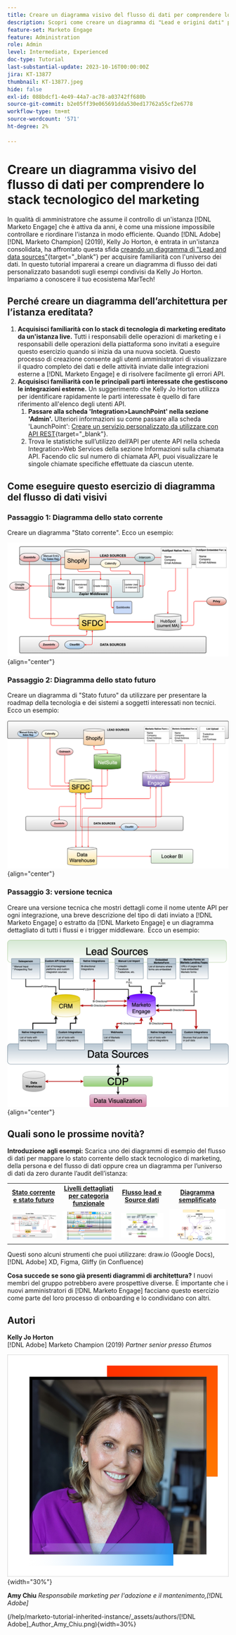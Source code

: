 ```yaml
---
title: Creare un diagramma visivo del flusso di dati per comprendere lo stack tecnologico del marketing
description: Scopri come creare un diagramma di "Lead e origini dati" per comprendere l’universo dei dati, per controllare e riordinare l’istanza in modo efficiente.
feature-set: Marketo Engage
feature: Administration
role: Admin
level: Intermediate, Experienced
doc-type: Tutorial
last-substantial-update: 2023-10-16T00:00:00Z
jira: KT-13877
thumbnail: KT-13877.jpeg
hide: false
exl-id: 088bdcf1-4e49-44a7-ac78-a03742ff680b
source-git-commit: b2e05ff39e065691dda530ed17762a55cf2e6778
workflow-type: tm+mt
source-wordcount: '571'
ht-degree: 2%

---
```


# Creare un diagramma visivo del flusso di dati per comprendere lo stack tecnologico del marketing

In qualità di amministratore che assume il controllo di un&#39;istanza [!DNL Marketo Engage] che è attiva da anni, è come una missione impossibile controllare e riordinare l&#39;istanza in modo efficiente. Quando [!DNL Adobe] [!DNL Marketo Champion] (2019), Kelly Jo Horton, è entrata in un&#39;istanza consolidata, ha affrontato questa sfida [creando un diagramma di &quot;Lead and data sources&quot;](https://nation.marketo.com/t5/employee-blogs/understand-your-marketing-technology-and-data-create-this/ba-p/296774){target="_blank"} per acquisire familiarità con l&#39;universo dei dati. In questo tutorial imparerai a creare un diagramma di flusso dei dati personalizzato basandoti sugli esempi condivisi da Kelly Jo Horton. Impariamo a conoscere il tuo ecosistema MarTech!

## Perché creare un diagramma dell’architettura per l’istanza ereditata?

1. **Acquisisci familiarità con lo stack di tecnologia di marketing ereditato da un&#39;istanza live.** Tutti i responsabili delle operazioni di marketing e i responsabili delle operazioni della piattaforma sono invitati a eseguire questo esercizio quando si inizia da una nuova società. Questo processo di creazione consente agli utenti amministratori di visualizzare il quadro completo dei dati e delle attività inviate dalle integrazioni esterne a [!DNL Marketo Engage] e di risolvere facilmente gli errori API.
2. **Acquisisci familiarità con le principali parti interessate che gestiscono le integrazioni esterne.** Un suggerimento che Kelly Jo Horton utilizza per identificare rapidamente le parti interessate è quello di fare riferimento all&#39;elenco degli utenti API.
   1. **Passare alla scheda &#39;Integration>LaunchPoint&#39; nella sezione &#39;Admin&#39;.** Ulteriori informazioni su come passare alla scheda &#39;LaunchPoint&#39;: [Creare un servizio personalizzato da utilizzare con API REST](https://experienceleague.adobe.com/docs/marketo/using/product-docs/administration/additional-integrations/create-a-custom-service-for-use-with-rest-api.html){target="_blank"}.
   2. Trova le statistiche sull’utilizzo dell’API per utente API nella scheda Integration>Web Services della sezione Informazioni sulla chiamata API. Facendo clic sul numero di chiamata API, puoi visualizzare le singole chiamate specifiche effettuate da ciascun utente.

## Come eseguire questo esercizio di diagramma del flusso di dati visivi

### Passaggio 1: Diagramma dello stato corrente

Creare un diagramma &quot;Stato corrente&quot;. Ecco un esempio:

![Diagramma dello stato corrente](/help/marketo-tutorial-inherited-instance/_assets/data-flow-diagram/Current_State_Lead_Data_Sources_KellyJo_Horton.png){align="center"}


### Passaggio 2: Diagramma dello stato futuro

Creare un diagramma di &quot;Stato futuro&quot; da utilizzare per presentare la roadmap della tecnologia e dei sistemi a soggetti interessati non tecnici. Ecco un esempio:

![Diagramma dello stato futuro](/help/marketo-tutorial-inherited-instance/_assets/data-flow-diagram/Future-State-Lead-Data-Sources-KellyJo-Horton.png){align="center"}

### Passaggio 3: versione tecnica

Creare una versione tecnica che mostri dettagli come il nome utente API per ogni integrazione, una breve descrizione del tipo di dati inviato a [!DNL Marketo Engage] o estratto da [!DNL Marketo Engage] e un diagramma dettagliato di tutti i flussi e i trigger middleware.  Ecco un esempio:

![Versione tecnica](/help/marketo-tutorial-inherited-instance/_assets/data-flow-diagram/Lead-Data-Source-Diagram-KellyJo-Horton.png){align="center"}


## Quali sono le prossime novità?

**Introduzione agli esempi:**
Scarica uno dei diagrammi di esempio del flusso di dati per mappare lo stato corrente dello stack tecnologico di marketing, della persona e del flusso di dati oppure crea un diagramma per l’universo di dati da zero durante l’audit dell’istanza:


<table style="table-layout:fixed">
   <tr>  
      <td style="border: 0;">
      <div style="text-align: center;">
          <a href="./_assets/downloads/Current_Future_State_Lead_Data_Sources.zip">
            <strong>Stato corrente e stato futuro</strong>
         </a>
      </div>
      </td>
      <td style="border: 0;">
      <div style="text-align: center;">
         <a href="./_assets/downloads/Detailed_Layers_by_Functional_Category_Stacked_Technologies.zip">
         <strong>Livelli dettagliati per categoria funzionale </strong>   
         </a>
      </div>
      </td>
      <td style="border: 0;">
         <div style="text-align: center;">
         <a href="./_assets/downloads/Lead_Data_Source.zip">
           <strong>Flusso lead e Source dati </strong>  
         </a>
         </div>
       </td> 
       <td style="border: 0;">
         <div style="text-align: center;">
         <a href="./_assets/downloads/Simple_World_Class_Stage_Stack.zip">
          <strong>Diagramma semplificato</strong>  
         </a>
         </div>
        </td>  
   </tr>
   <tr>
    <td style="border: 0;">
         <div>
          <img alt="Diagramma stato corrente e stato futuro" src="./_assets/Thumbnail_Current-Future State Lead_Data Sources_KellyJo_Horton.png"/>
         </a>
      </div>
      </td>
      <td style="border: 0;">
         <div>
         <a href="./_assets/downloads/Detailed_Layers_by_Functional_Category_Stacked_Technologies.zip">
         <img alt="Livelli dettagliati per diagramma categorie funzionale" src="./_assets/Thumbnail_Detailed_Layers_by_Functional_Category_Stacked_Technologies_KellyJo_Horton.png" />
       </a>
         </div>
      </td>
       <td style="border: 0;">
         <div>
            <a href="./_assets/downloads/Lead_Data_Source.zip">
         <img alt="Diagramma di flusso di Lead e Data Source" src="./_assets/Thumbnail_Lead-Data Source Diagram_KellyJo_Horton.png" />
         </a>
         </div>
      </td>
     <td style="border: 0;">
         <div>
            <a href="./_assets/downloads/Simple_World_Class_Stage_Stack.zip">
             <img alt="Diagramma semplificato" src="./_assets/Thumbnail_Simple_World_Class_Stage_Stack.png" />
         </a>
         </div>
      </td>
</table>

Questi sono alcuni strumenti che puoi utilizzare: draw.io (Google Docs), [!DNL Adobe] XD, Figma, Gliffy (in Confluence)

**Cosa succede se sono già presenti diagrammi di architettura?** I nuovi membri del gruppo potrebbero avere prospettive diverse. È importante che i nuovi amministratori di [!DNL Marketo Engage] facciano questo esercizio come parte del loro processo di onboarding e lo condividano con altri.

## Autori

**Kelly Jo Horton**\
[!DNL Adobe] Marketo Champion (2019)
*Partner senior presso Etumos*

![Kelly Jo Horton](/help/marketo-tutorial-inherited-instance/_assets/authors/Customer_Author_Kelly_Jo_Horton.png){width="30%"}

**Amy Chiu**
*Responsabile marketing per l&#39;adozione e il mantenimento,[!DNL Adobe]*

(/help/marketo-tutorial-inherited-instance/_assets/authors/[!DNL Adobe]_Author_Amy_Chiu.png){width=30%}

